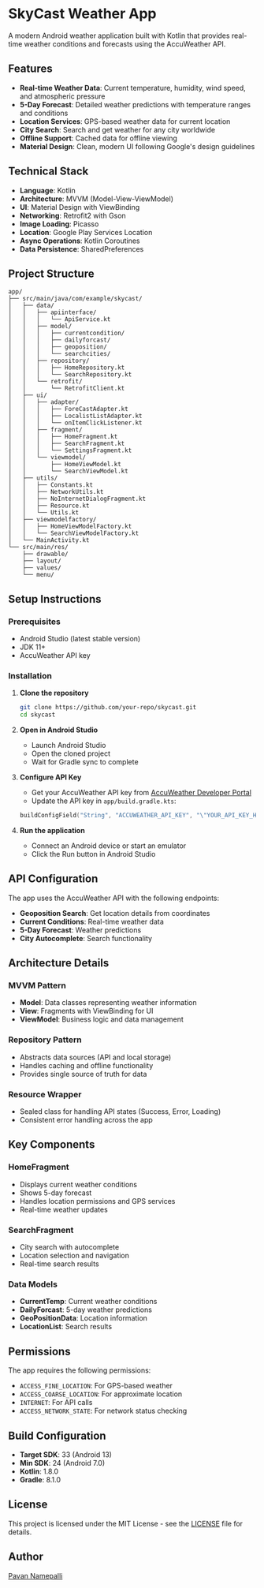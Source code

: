 # SkyCast Weather App

A modern Android weather application built with Kotlin that provides real-time weather conditions and forecasts using the AccuWeather API.

## Features

- **Real-time Weather Data**: Current temperature, humidity, wind speed, and atmospheric pressure
- **5-Day Forecast**: Detailed weather predictions with temperature ranges and conditions
- **Location Services**: GPS-based weather data for current location
- **City Search**: Search and get weather for any city worldwide
- **Offline Support**: Cached data for offline viewing
- **Material Design**: Clean, modern UI following Google's design guidelines

## Technical Stack

- **Language**: Kotlin
- **Architecture**: MVVM (Model-View-ViewModel)
- **UI**: Material Design with ViewBinding
- **Networking**: Retrofit2 with Gson
- **Image Loading**: Picasso
- **Location**: Google Play Services Location
- **Async Operations**: Kotlin Coroutines
- **Data Persistence**: SharedPreferences

## Project Structure

```
app/
├── src/main/java/com/example/skycast/
│   ├── data/
│   │   ├── apiinterface/
│   │   │   └── ApiService.kt
│   │   ├── model/
│   │   │   ├── currentcondition/
│   │   │   ├── dailyforcast/
│   │   │   ├── geoposition/
│   │   │   └── searchcities/
│   │   ├── repository/
│   │   │   ├── HomeRepository.kt
│   │   │   └── SearchRepository.kt
│   │   └── retrofit/
│   │       └── RetrofitClient.kt
│   ├── ui/
│   │   ├── adapter/
│   │   │   ├── ForeCastAdapter.kt
│   │   │   ├── LocalistListAdapter.kt
│   │   │   └── onItemClickListener.kt
│   │   ├── fragment/
│   │   │   ├── HomeFragment.kt
│   │   │   ├── SearchFragment.kt
│   │   │   └── SettingsFragment.kt
│   │   └── viewmodel/
│   │       ├── HomeViewModel.kt
│   │       └── SearchViewModel.kt
│   ├── utils/
│   │   ├── Constants.kt
│   │   ├── NetworkUtils.kt
│   │   ├── NoInternetDialogFragment.kt
│   │   ├── Resource.kt
│   │   └── Utils.kt
│   ├── viewmodelfactory/
│   │   ├── HomeViewModelFactory.kt
│   │   └── SearchViewModelFactory.kt
│   └── MainActivity.kt
└── src/main/res/
    ├── drawable/
    ├── layout/
    ├── values/
    └── menu/
```

## Setup Instructions

### Prerequisites
- Android Studio (latest stable version)
- JDK 11+
- AccuWeather API key

### Installation

1. **Clone the repository**
   ```bash
   git clone https://github.com/your-repo/skycast.git
   cd skycast
   ```

2. **Open in Android Studio**
   - Launch Android Studio
   - Open the cloned project
   - Wait for Gradle sync to complete

3. **Configure API Key**
   - Get your AccuWeather API key from [AccuWeather Developer Portal](https://developer.accuweather.com/)
   - Update the API key in `app/build.gradle.kts`:
   ```kotlin
   buildConfigField("String", "ACCUWEATHER_API_KEY", "\"YOUR_API_KEY_HERE\"")
   ```

4. **Run the application**
   - Connect an Android device or start an emulator
   - Click the Run button in Android Studio

## API Configuration

The app uses the AccuWeather API with the following endpoints:
- **Geoposition Search**: Get location details from coordinates
- **Current Conditions**: Real-time weather data
- **5-Day Forecast**: Weather predictions
- **City Autocomplete**: Search functionality

## Architecture Details

### MVVM Pattern
- **Model**: Data classes representing weather information
- **View**: Fragments with ViewBinding for UI
- **ViewModel**: Business logic and data management

### Repository Pattern
- Abstracts data sources (API and local storage)
- Handles caching and offline functionality
- Provides single source of truth for data

### Resource Wrapper
- Sealed class for handling API states (Success, Error, Loading)
- Consistent error handling across the app

## Key Components

### HomeFragment
- Displays current weather conditions
- Shows 5-day forecast
- Handles location permissions and GPS services
- Real-time weather updates

### SearchFragment
- City search with autocomplete
- Location selection and navigation
- Real-time search results

### Data Models
- **CurrentTemp**: Current weather conditions
- **DailyForcast**: 5-day weather predictions
- **GeoPositionData**: Location information
- **LocationList**: Search results

## Permissions

The app requires the following permissions:
- `ACCESS_FINE_LOCATION`: For GPS-based weather
- `ACCESS_COARSE_LOCATION`: For approximate location
- `INTERNET`: For API calls
- `ACCESS_NETWORK_STATE`: For network status checking

## Build Configuration

- **Target SDK**: 33 (Android 13)
- **Min SDK**: 24 (Android 7.0)
- **Kotlin**: 1.8.0
- **Gradle**: 8.1.0


## License

This project is licensed under the MIT License - see the [LICENSE](LICENSE) file for details.

## Author

[Pavan Namepalli](https://www.linkedin.com/in/pavan-namepalli/)
